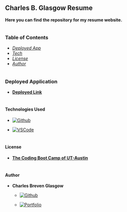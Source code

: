 ## Charles B. Glasgow Resume

**Here you can find the repository for my resume website.**

#

### Table of Contents

- *[Deployed App](#deployed-application)*
- *[Tech](#technologies-used)*
- *[License](#license)*
- *[Author](#author)*

#


### Deployed Application

- **[Deployed Link]()**
#

#### Technologies Used

- [![Github]][github-url]

- [![VSCode]][vscode-url]

#

#### License

- **[The Coding Boot Camp of UT-Austin]()**

#

#### Author

- **Charles Breven Glasgow**

  - [![Github]][breven-url]

  - [![Portfolio]][bg-portfolio-url]

<!-- Badge Styling -->

[github]: https://img.shields.io/badge/GitHub-100000?style=for-the-badge&logo=github&logoColor=white
[vscode]: https://img.shields.io/badge/VSCode-0078D4?style=for-the-badge&logo=visual%20studio%20code&logoColor=white
[portfolio]: https://img.shields.io/badge/Portfolio-informational?style=for-the-badge&logo=visual%20studio%20code&logoColor=white

<!-- Tech Urls -->
[github-url]: https://github.com/
[vscode-url]: https://code.visualstudio.com/

<!-- Contributor Url -->
[breven-url]: https://github.com/brevenn

<!-- Contributor Portfolio -->
[bg-portfolio-url]: https://brevenn.github.io/Portfolio-Full-Stack/